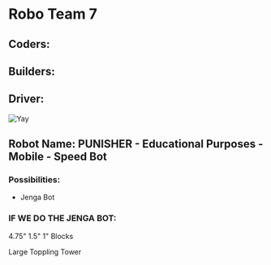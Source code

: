 # Robo Team 7

## Coders:
## Builders:
## Driver:

![Yay](https://assets.stickpng.com/images/580b57fbd9996e24bc43bdfa.png)

## Robot Name: PUNISHER - Educational Purposes - Mobile - Speed Bot

### Possibilities:
* Jenga Bot

### IF WE DO THE JENGA BOT:
4.75" 1.5" 1" Blocks

Large Toppling Tower
